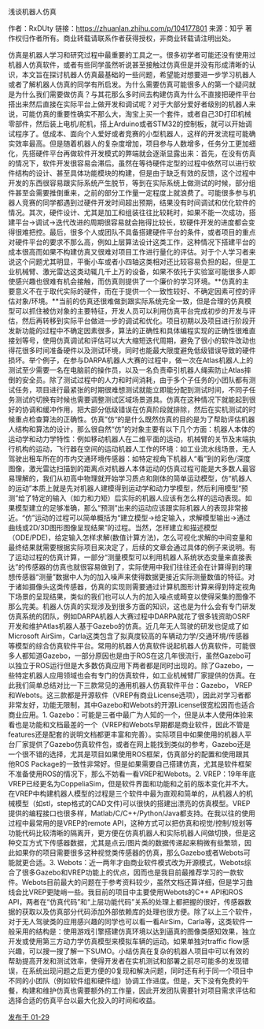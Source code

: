 浅谈机器人仿真

作者：RxDUty
链接：https://zhuanlan.zhihu.com/p/104177801
来源：知乎
著作权归作者所有。商业转载请联系作者获得授权，非商业转载请注明出处。



仿真是机器人学习和研究过程中最重要的工具之一。很多初学者可能还没有使用过机器人仿真软件，或者有些同学虽然听说甚至接触过仿真但是并没有形成清晰的认识，本文旨在探讨机器人仿真最基础的一些问题，希望能对想要进一步学习机器人或者了解机器人仿真的同学有所启发。为什么需要仿真可能很多人的第一个疑问就是为什么我们需要做仿真？与其花那么多时间去构建仿真为什么不直接把硬件平台搭出来然后直接在实际平台上做开发和调试呢？对于大部分爱好者级别的机器人来说，可能仿真的重要性确实不那么大，淘宝上买一个套件，或者自己3D打印机械零部件，然后装上电机/舵机，搭上Arduino或者STM32的控制板，就可以开始调试程序了。低成本、面向个人爱好或者竞赛的小型机器人，这样的开发流程可能确实效率最高。但是随着机器人的复杂度增加，项目参与人数增多，任务分工更加细化，先搭硬件平台再做软件开发模式的弊端就会逐渐显露出来：首先，在没有仿真的情况下，软件开发很容易会滞后。虽然在等待硬件定型的过程中依然可以进行软件结构的设计、甚至具体功能模块的构建，但是由于缺乏有效的反馈，这个过程中开发的东西很容易跟实际系统产生脱节，等到在实际系统上做测试的时候，部分组件甚至会需要推倒重来，之前的部分工作量一定程度上就浪费了。可能很多参与机器人竞赛的同学都遇到过硬件开发时间超出预期，结果没有时间调试和优化软件的情况。其次，硬件设计、尤其是加工和组装往往比较耗时，如果不能一次成功，搭建平台->调试->迭代改进的周期很容易就会拖得比较长，软硬件开发的进度都会变得很难把控。最后，很多个人或团队不具备搭建硬件平台的条件，或者项目的重点对硬件平台的要求不那么高，例如上层算法设计这类工作，这种情况下搭建平台的成本很高而如果不构建仿真又很难对项目工作进行量化的评估。对于个人学习者来说这个问题尤其明显，平衡小车或者小四轴这类相对还比较容易负担的起，但是工业机械臂、激光雷达这类动辄几千上万的设备，如果不依托于实验室可能很多人即使感兴趣也很难有机会接触，而仿真则提供了一个廉价的学习环境。**仿真的主要意义不在于取代实际的硬件，而在于提供一个一致性较好、不确定因素可控的评估对象/环境。**当前的仿真还很难做到跟实际系统完全一致，但是合理的仿真模型可以抓住被仿对象的主要特征，开发人员可以利用仿真平台完成初步的开发与评估，然后再转移到实际平台做进一步的调试和优化。项目初期以及项目进行阶段开发新功能的过程中不确定因素很多，算法的正确性和具体编程实现的正确性很难直接划等号，使用仿真调试和评估可以大大缩短迭代周期，避免了很小的软件改动也得花很多时间准备硬件以及测试环境，同时也能最大限度避免低级错误导致的硬件损坏。举个例子，在参与DARPA机器人大赛的过程中，做一次在Atlas机器人上的测试至少需要一名在电脑前的操作员，以及一名负责牵引机器人绳索防止Atlas摔倒的安全员。除了测试过程中的人力和时间消耗，由于多个子任务的小团队都有测试任务，项目进行最紧张的时期很难想测试就能立即能分配到测试时间，不同子任务测试的切换有时候也需要调整测试区域场景道具。仿真在这种情况下就能起到很好的协调和缓冲作用，把大部分低级错误在仿真阶段就排除，然后在实机测试的时候重点检查算法的正确性。仿真”仿“的是什么既然仿真的目的是为了帮助评估机器人结构和算法的设计，那么很自然“仿”的对象主要有以下几个方面：机器人本体的运动学和动力学特性：例如移动机器人在二维平面的运动，机械臂的关节及末端执行机构的运动，飞行器在空间的运动机器人工作的环境：如工业流水线场景，无人驾驶出租车所在的市内交通环境传感器：如特定视角下机器人“看”到的彩色/深度图像，激光雷达扫描到的距离点对机器人本体运动的仿真过程可能是大多数人最容易理解的，我们从初高中物理就开始学习质点和刚体的简单运动模型，仿“机器人的运动”本质上就是先对机器人建模得到运动学和动力学模型，然后利用模型“预测”给了特定的输入（如力和力矩）后实际的机器人应该有怎么样的运动表现。如果模型建立的足够准确，那么“预测”出来的运动应该跟实际机器人的表现非常接近。“仿”运动的过程可以简单概括为“建立模型->给定输入，求解模型输出->通过曲线或2D/3D图形图像呈现结果”的过程。当然，怎样建立和描述模型（ODE/PDE)，给定输入怎样求解(数值计算方法)，怎么可视化求解的中间变量和最终结果就需要根据实际项目来决定了，后续的文章会通过具体的例子来说明。有了运动过程的仿真计算，一部分“测量模型可以利用机器人系统状态变量来直接表达”的传感器的仿真也就很容易做到了，实际使用中我们往往还会在计算得到的理想传感器“测量”数据中人为的加入噪声来使得数据更接近实际测量数值的特征。对于诸如摄像头这类传感器，仿真的实现则需要通过计算机图形计算来得到特定视角下场景的呈现结果，类似的我们也可以人为的加入噪点或畸变以使得采集的图像不那么完美。机器人仿真的实现涉及到很多方面的知识，这也是为什么会有专门研发仿真系统的团队，例如DARPA机器人大赛过程中DARPA就花了很多钱资助OSRF开发和维护Atlas机器人基于Gazebo的仿真。近几年无人驾驶的研发也促成了如Microsoft AirSim，Carla这类包含了拟真度较高的车辆动力学/交通环境/传感器等模型的综合仿真软件平台。常用的机器人仿真软件说起机器人仿真软件，可能很多人都知道Gazebo，一部分原因也是由于ROS在这几年很流行，虽然Gazebo可以独立于ROS运行但是大多数仿真应用下两者都是同时出现的。除了Gazebo，一些特定机器人应用领域也会有专门的仿真软件，如工业机械臂厂家提供的仿真。在此我们简单总结对比一下三款常见的通用机器人仿真软件平台：Gazebo， VREP和Webots。这三款都是开源软件（VREP有商业License选项），因此对学习者都非常友好，功能无限制，其中Gazebo和Webots的开源License很宽松因而也适合商业应用。1. Gazebo：可能是三者中最广为人知的一个，但是从本人使用体验来看也是功能和文档最差的一个（VREP和Webots早期都是商业软件，因此不管是features还是配套的说明文档都更丰富和完善）。实际项目中如果使用的机器人平台厂家提供了Gazebo仿真软件包，或者在网上能找到类似的参考，Gazebo还是一个很不错的选择，尤其是项目如果使用ROS框架，仿真部分的配置和使用跟其他ROS Package的一致性非常好。但是如果需要自己搭建仿真，尤其是软件框架不准备使用ROS的情况下，那么不妨看一看VREP和Webots。2. VREP：19年年底VREP已经更名为CoppeliaSim，但是软件界面和功能和之前的版本变化并不大。在VREP中构建机器人模型的过程是三个软件中最为直观和简单的，从机器人的机械模型（如stl，step格式的CAD文件)可以很快的搭建出漂亮的仿真模型。VREP提供的编程接口也很多样，Matlab/C/C++/Python/Java都支持。在我以往的使用过程中最常用的是VREP的remote API，这种方式可以把仿真和视觉/控制/规划等功能代码比较清晰的隔离开，更方便在仿真机器人和实际机器人间做切换，但是这种交互方式下传感器数据，尤其是点云/图片类的数据传递起来稍微有些繁琐，因此如果你的项目需要很多这种视觉类传感器的仿真，那么Gazebo或者Webots可能就更合适。3. Webots：近一两年才由商业软件模式改为开源模式，Webots综合了很多Gazebo和VREP功能上的优点，因而也是我目前最推荐学习的一款软件。Webots目前最大的问题在于参考资料较少，虽然文档还算详细，但是学习曲线会比VREP更陡峭一些。我目前的项目中主要使用Webots的C++ API和ROS API，两者在“仿真代码”和“上层功能代码”关系的处理上都把握的很好，传感器数据的获取以及仿真部分代码添加外部依赖库的处理也很方便。除了以上三个软件，对于无人驾驶类的应用感兴趣的同学也可以看一看AirSim，Carla等，这类软件一般采用的结构是：使用游戏引擎搭建仿真环境以达到逼真的图像类感知效果，独立开发或使用第三方动力学仿真模型来模拟车辆的运动。如果单独对traffic flow感兴趣，可以搜一搜了解一下SUMO。小结仿真在复杂的机器人项目中可以有效的帮助提高开发和测试效率，使得开发者在实机测试和部署之前尽可能多的发现错误，在系统出现问题之后更方便的0复现和解决问题，同时还有利于同一个项目中不同的小团队（例如软件组和硬件组）协调工作进度。但是，天下没有免费的午餐，构建和维护仿真也需要额外的工作量，因此开发团队需要针对项目需求评估和选择合适的仿真平台以最大化投入的时间和收益。

[发布于 01-29](http://zhuanlan.zhihu.com/p/104177801)